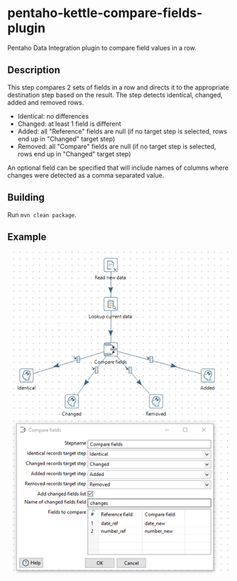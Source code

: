 # pentaho-kettle-compare-fields-plugin

Pentaho Data Integration plugin to compare field values in a row.

## Description

This step compares 2 sets of fields in a row and directs it to the appropriate destination step based on the result.
The step detects identical, changed, added and removed rows.

* Identical: no differences
* Changed: at least 1 field is different
* Added: all "Reference" fields are null (if no target step is selected, rows end up in "Changed" target step)
* Removed: all "Compare" fields are null (if no target step is selected, rows end up in "Changed" target step)

An optional field can be specified that will include names of columns where changes were detected
as a comma separated value.  

## Building

Run `mvn clean package`.

## Example

![Compare fields](comparefields.png)
